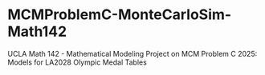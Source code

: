 # MCMProblemC-MonteCarloSim-Math142
UCLA Math 142 - Mathematical Modeling Project on MCM Problem C 2025: Models for LA2028 Olympic Medal Tables

